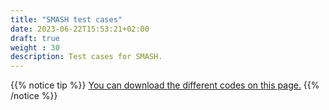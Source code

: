 ```yaml
---
title: "SMASH test cases"
date: 2023-06-22T15:53:21+02:00
draft: true
weight : 30
description: Test cases for SMASH.
---
```


{{% notice tip %}}
[You can download the different codes on this page.](/download/dl_dassflow_smash)
{{% /notice %}}